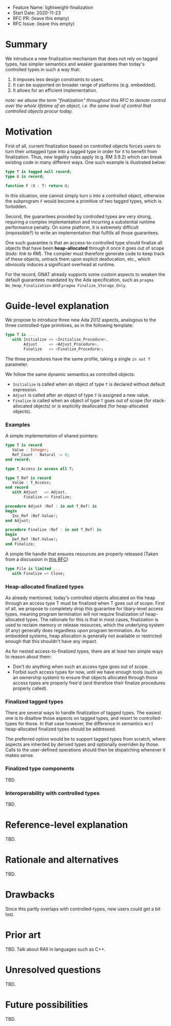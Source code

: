 - Feature Name: lightweight-finalization
- Start Date: 2020-11-23
- RFC PR: (leave this empty)
- RFC Issue: (leave this empty)

Summary
=======

We introduce a new finalization mechanism that does not rely on tagged types, has simpler semantics and weaker guarantees than today's controlled types in such a way that:
 1. It imposes less design constraints to users.
 2. It can be supported on broader range of platforms (e.g. embedded).
 3. It allows for an efficient implementation.
 
*note: we abuse the term "finalization" throughout this RFC to denote control over the whole lifetime of an object, i.e. the same level of control that controlled objects procur today.*

Motivation
==========

First of all, current finalization based on controlled objects forces users to turn their untagged type into a tagged type in order for it to benefit from finalization. Thus, new legality rules apply (e.g. RM 3.9.2) which can break existing code in many different ways. One such example is illustrated below:
```ada
type T is tagged null record;
type U is record;

function F (X : T) return U;
```
In this situation, one cannot simply turn `U` into a controlled object, otherwise the subprogram `F` would become a primitive of two tagged types, which is forbidden.

Second, the guarantees provided by controlled types are very strong, requiring a complex implementation and incurring a substential runtime performance penalty. On some platform, it is extremely difficult (impossible?) to write an implementation that fulfills all those guarantees. 

One such guarantee is that an access-to-controlled type should finalize all objects that have been **heap-allocated** through it once it goes out of scope (*todo: link to RM*). The compiler must therefore generate code to keep track of these objects, untrack them upon explicit deallocation, etc., which obviously induces a significant overhead at runtime.

For the record, GNAT already supports some custom aspects to weaken the default guarantees mandated by the Ada specification, such as `pragma No_Heap_Finalization` and `pragma Finalize_Storage_Only`.

Guide-level explanation
=======================

We propose to introduce three new Ada 2012 aspects, analogous to the three controlled-type primitives, as in the following template:
```ada
type T is ...
   with Initialize => <Initialize_Procedure>,
        Adjust     => <Adjust_Procedure>,
        Finalize   => <Finalize_Procedure>;
```

The three procedures have the same profile, taking a single `in out T` parameter.

We follow the same dynamic semantics as controlled objects:
 - `Initialize` is called when an object of type `T` is declared without default expression.
 - `Adjust` is called after an object of type `T` is assigned a new value.
 - `Finalize` is called when an object of type `T` goes out of scope (for stack-allocated objects) or is explicitly deallocated (for heap-allocated objects).

### Examples

A simple implementation of shared pointers:

```ada
type T is record
   Value : Integer;
   Ref_Count : Natural := 0;
end record;

type T_Access is access all T;

type T_Ref is record
   Value : T_Access;
end record
   with Adjust   => Adjust,
        Finalize => Finalize;

procedure Adjust (Ref : in out T_Ref) is
begin
   Inc_Ref (Ref.Value);
end Adjust;

procedure Finalize (Ref : in out T_Ref) is
begin
   Def_Ref (Ref.Value);
end Finalize;
```

A simple file handle that ensures resources are properly released (Taken from a discussion in [this RFC](https://github.com/AdaCore/ada-spark-rfcs/pull/29#issuecomment-539025062))
```ada
type File is limited ...
   with Finalize => Close;
```

### Heap-allocated finalized types

As already mentioned, today's controlled objects allocated on the heap through an access type T must be finalized when T goes out of scope. First of all, we propose to completely drop this guarantee for libary-level access types, meaning program termination will not require finalization of heap-allocated types. The rationale for this is that in most cases, finalization is used to reclaim memory or release resources, which the underlying system (if any) generally does regardless upon program termination. As for embedded systems, heap allocation is generally not available or restricted enough that this shouldn't have any impact.

As for nested access-to-finalized types, there are at least two simple ways to reason about them:
 - Don't do anything when such an access type goes out of scope.
 - Forbid such access types for now, until we have enough tools (such as an ownership system) to ensure that objects allocated through those access types are properly free'd (and therefore their finalize procedures properly called).

### Finalized tagged types

There are several ways to handle finalization of tagged types. The easiest one is to disallow those aspects on tagged types, and resort to controlled-types for those. In that case however, the difference in semantics w.r.t heap-allocated finalized types should be addressed.

The preferred option would be to support tagged types from scratch, where aspects are inherited by derived types and optionally overriden by those. Calls to the user-defined operations should then be dispatching whenever it makes sense.

### Finalized type components

TBD.

### Interoperability with controlled types

TBD.

Reference-level explanation
===========================

TBD.

Rationale and alternatives
==========================

TBD.

Drawbacks
=========

Since this partly overlaps with controlled-types, new users could get a bit lost.

Prior art
=========

TBD. Talk about RAII in languages such as C++.

Unresolved questions
====================

TBD.

Future possibilities
====================

TBD.
